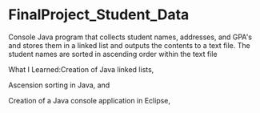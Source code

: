 # FinalProject_Student_Data
Console Java program that collects student names, addresses, and GPA's and stores them in a linked list and outputs the contents to a text file. The student names are sorted in ascending order within the text file

What I Learned:Creation of Java linked lists,

Ascension sorting in Java, and

Creation of a Java console application in Eclipse,
